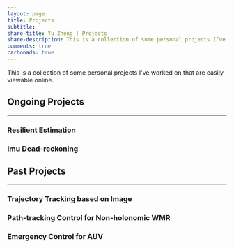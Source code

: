```yaml
---
layout: page
title: Projects
subtitle: 
share-title: Yu Zheng | Projects
share-description: This is a collection of some personal projects I’ve worked on.
comments: true
carbonads: true
---
```


This is a collection of some personal projects I've worked on that are easily viewable online. 

## Ongoing Projects
-------------------------------
### Resilient Estimation

### Imu Dead-reckoning


## Past Projects
-------------------------------
### Trajectory Tracking based on Image

### Path-tracking Control for Non-holonomic WMR

### Emergency Control for AUV
